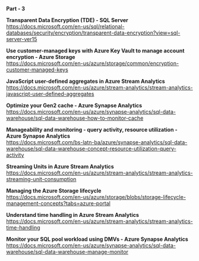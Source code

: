 <b>Part - 3</b>

<b>Transparent Data Encryption (TDE) - SQL Server </b></br>
https://docs.microsoft.com/en-us/sql/relational-databases/security/encryption/transparent-data-encryption?view=sql-server-ver15

<b>Use customer-managed keys with Azure Key Vault to manage account encryption - Azure Storage </b></br>
https://docs.microsoft.com/en-us/azure/storage/common/encryption-customer-managed-keys
  
<b>JavaScript user-defined aggregates in Azure Stream Analytics </b></br>
https://docs.microsoft.com/en-us/azure/stream-analytics/stream-analytics-javascript-user-defined-aggregates

<b>Optimize your Gen2 cache - Azure Synapse Analytics </b></br>
https://docs.microsoft.com/en-us/azure/synapse-analytics/sql-data-warehouse/sql-data-warehouse-how-to-monitor-cache

<b>Manageability and monitoring - query activity, resource utilization - Azure Synapse Analytics </b></br>
https://docs.microsoft.com/bs-latn-ba/azure/synapse-analytics/sql-data-warehouse/sql-data-warehouse-concept-resource-utilization-query-activity

<b>Streaming Units in Azure Stream Analytics </b></br>
https://docs.microsoft.com/en-us/azure/stream-analytics/stream-analytics-streaming-unit-consumption

<b>Managing the Azure Storage lifecycle </b></br>
https://docs.microsoft.com/en-us/azure/storage/blobs/storage-lifecycle-management-concepts?tabs=azure-portal

<b>Understand time handling in Azure Stream Analytics </b></br>
https://docs.microsoft.com/en-us/azure/stream-analytics/stream-analytics-time-handling

<b>Monitor your SQL pool workload using DMVs - Azure Synapse Analytics </b></br>
https://docs.microsoft.com/en-us/azure/synapse-analytics/sql-data-warehouse/sql-data-warehouse-manage-monitor
